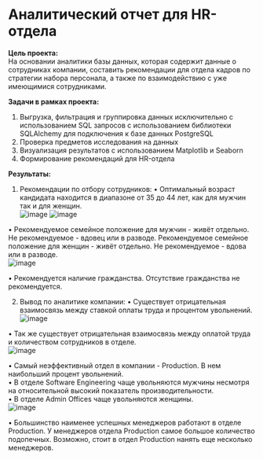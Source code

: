 # Аналитический отчет для HR-отдела
**Цель проекта:**
&nbsp;&nbsp;&nbsp;&nbsp;
<br>
На основании аналитики базы данных, которая содержит данные о сотрудниках компании, составить рекомендации для отдела кадров по стратегии набора персонала, а также по взаимодействию с уже имеющимися сотрудниками.
 

**Задачи в рамках проекта:**
&nbsp;&nbsp;&nbsp;&nbsp;
<br>
1.	Выгрузка, фильтрация и группировка данных исключительно с использованием SQL запросов с использованием библиотеки SQLAlchemy для подключения к базе данных PostgreSQL
2.	Проверка предметов исследования на данных
3.	Визуализация результатов с использованием Matplotlib и Seaborn
4.	Формирование рекомендаций для HR-отдела

 
**Результаты:**
&nbsp;&nbsp;&nbsp;&nbsp;
<br>
1)	Рекомендации по отбору сотрудников:
•	Оптимальный возраст кандидата находится в диапазоне от 35 до 44 лет, как для мужчин так и для женщин. <br>
![image](https://github.com/MTiuD/analytical-report-for-HR-department/assets/142752444/081fab63-7ff2-4053-9fdb-b79b6f0a11c8)
![image](https://github.com/MTiuD/analytical-report-for-HR-department/assets/142752444/1df0143c-58d7-4df2-8524-cdeb585d9a1b)

•	Рекомендуемое семейное положение для мужчин - живёт отдельно. Не рекомендуемое - вдовец или в разводе. Рекомендуемое семейное положение для женщин - живёт отдельно. Не рекомендуемое - вдова или в разводе. <br>
![image](https://github.com/MTiuD/analytical-report-for-HR-department/assets/142752444/1c8ac254-b4cc-4436-8bf2-33e7f6cf692b)

•	Рекомендуется наличие гражданства. Отсутствие гражданства не рекомендуется.<br>


2)	Вывод по аналитике компании:
•	Существует отрицательная взаимосвязь между ставкой оплаты труда и процентом увольнений. <br>
![image](https://github.com/MTiuD/analytical-report-for-HR-department/assets/142752444/4b08d3af-8e92-48c5-b985-2c6a131d1f98)

•	Так же существует отрицательная взаимосвязь между оплатой труда и количеством сотрудников в отделе. <br>
![image](https://github.com/MTiuD/analytical-report-for-HR-department/assets/142752444/fa352d4f-897c-4e5e-9a63-e56f97765a31)

•	Самый неэффективный отдел в компании - Production. В нем наибольший процент увольнений. <br>
•	В отделе Software Engineering чаще увольняются мужчины несмотря на относительной высокий показатель производительности. <br>
•	В отделе Admin Offices чаще увольняются женщины. <br>
![image](https://github.com/MTiuD/analytical-report-for-HR-department/assets/142752444/65be8aff-8263-403a-8051-45daa6280585)

•	Большинство наименее успешных менеджеров работают в отделе Production. У менеджеров отдела Production самое большое количество подопечных. Возможно, стоит в отдел Production нанять еще несколько менеджеров. <br>





<br><br> 
